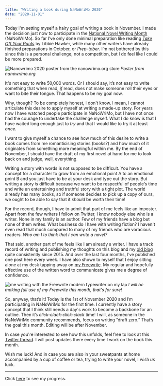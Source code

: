 ```yaml
---
title: "Writing a book during NaNoWriMo 2020"
date: "2020-11-01"
---
```


Today I'm setting myself a hairy goal of writing a book in November. I made the decision just now to participate in the [National Novel Writing Month](https://nanowrimo.org/) (NaNoWriMo). So far I’ve only done minimal preparation like reading [*Take Off Your Pants*](https://www.goodreads.com/book/show/25126763-take-off-your-pants-outline-your-books-for-faster-better-writing) by Libbie Hawker, while many other writers have already finished preparations in October, or *Prep-tober*. I’m not bothered by this since this is a personal challenge, not a competition, but I do feel like I could be more prepared.

![Nanowrimo 2020 poster from the nanowrimo.org store](/images/nanowrimo2020-poster.png)
*Poster from nanowrimo.org*

It's not easy to write 50,000 words. Or I should say, it’s not easy to write something that when read, *if* read, does not make someone roll their eyes or want to bite their tongue. That happens to be my goal now.

Why, though? To be completely honest, I don't know. I mean, I cannot articulate this desire to apply myself at writing a made-up story. For years now I have watched people participate in NaNoWriMo, but I have not once had the courage to undertake the challenge myself. What I do know is that I have waited long enough just to *try* and that I would like to try it at least *once*.

I want to give myself a chance to see how much of this desire to write a book comes from me romanticising stories (books?) and how much of it originates from something more meaningful within me. By the end of November, I should have the draft of my first novel at hand for me to look back on and judge, well, everything.

Writing a story with words is not supposed to be difficult. You have a concept for a character to grow from an emotional point A to an emotional point B and you just have to be at your desk and type out the story. But writing a story *is* difficult because we want to be respectful of people's time and write an entertaining and truthful story with a tight plot. The world already has many books, so if someone decides to pick up a copy of ours, we ought to be able to say that it *should* be worth their time!

For the record, though, I have to admit that part of me feels like an imposter. Apart from the few writers I follow on Twitter, I know nobody else who is a writer. None in my family is an author. Few of my friends have a blog but none of them writes. What business do I have with writing fiction? I haven't even read that much compared to many of my friends who are voracious readers. *Who am I to think that I can write a novel?*

That said, another part of me feels like I am already a writer. I have a track record of writing and publishing my thoughts on this blog and my [old blog](https://nickang.wordpress.com) quite consistently since 2015. And over the last four months, I’ve published one post here every week. I have also shown to myself that I enjoy sitting alone at my desk tapping away on [my Freewrite](/2019-12-15-first-impressions-of-the-astrohaus-freewrite/). My regular and hopefully effective use of the written word to communicate gives me a degree of confidence.

![me writing with the Freewrite modern typewriter on my lap](/images/nick-ang-freewrite-typewriter-on-lap.JPG)
*I will be making full use of my Freewrite this month, that's for sure!*

So, anyway, that’s it! Today is the 1st of November 2020 and I’m participating in NaNoWriMo for the first time. I currently have a story concept that I think still needs a day's work to become a backbone for an outline. Then it’s *click-clack-click-clack* time! I will, as someone in the NaNoWriMo community recommends, focus on writing “draft zero.” That’s the goal this month. Editing will be after November.

In case you're interested to see how this unfolds, feel free to look at this [Twitter thread](https://twitter.com/nickang/status/1322675263465992192). I will post updates there every time I work on the book this month.

Wish me luck! And in case you are also in your sweatpants at home accompanied by a cup of coffee or tea, trying to write your novel, I wish *us* luck. 

---

Click [here](https://nickangtc.github.io/nanowrimo-2020) to see my progress.